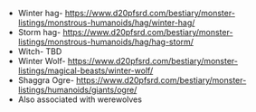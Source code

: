 - Winter hag- https://www.d20pfsrd.com/bestiary/monster-listings/monstrous-humanoids/hag/winter-hag/
- Storm hag- https://www.d20pfsrd.com/bestiary/monster-listings/monstrous-humanoids/hag/hag-storm/
- Witch- TBD
- Winter Wolf- https://www.d20pfsrd.com/bestiary/monster-listings/magical-beasts/winter-wolf/
- Shaggra Ogre- https://www.d20pfsrd.com/bestiary/monster-listings/humanoids/giants/ogre/
- Also associated with werewolves 
